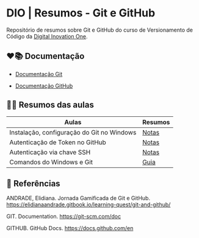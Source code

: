 # DIO | Resumos - Git e GitHub



Repositório de resumos sobre Git e GitHub do curso de Versionamento de Código da [Digital Inovation One](https://www.dio.me/en).



## ❤️📚 Documentação

- [Documentação Git](https://git-scm.com/doc)

- [Documentação GitHub](https://docs.github.com/pt)



## 📝💡 Resumos das aulas

| Aulas | Resumos |
| ------ | ---------- |
| Instalação, configuração do Git no Windows | [Notas](https://git-scm.com/book/pt-br/v2/Come%C3%A7ando-Instalando-o-Git) |
| Autenticação de Token no GitHub | [Notas](https://docs.github.com/pt/authentication/keeping-your-account-and-data-secure/about-authentication-to-github) |
| Autenticação via chave SSH | [Notas](https://docs.github.com/pt/authentication/connecting-to-github-with-ssh/generating-a-new-ssh-key-and-adding-it-to-the-ssh-agent) |
| Comandos do Windows e Git | [Guia](https://gist.github.com/MoisesTedeschi/96a5cba54c83fd59013f96015ce6ef7b) |



## 🔎 Referências

ANDRADE, Elidiana. Jornada Gamificada de Git e GitHub.  https://elidianaandrade.gitbook.io/learning-quest/git-and-github/



GIT. Documentation. https://git-scm.com/doc



GITHUB. GitHub Docs. https://docs.github.com/en





